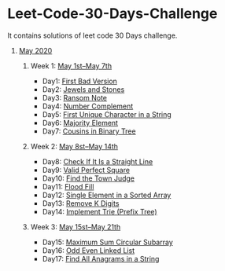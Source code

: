 # Leet-Code-30-Days-Challenge
It contains solutions of leet code 30 Days challenge.

1. [May 2020](https://github.com/DhanabalShanmugam/Leet-Code-30-Days-Challenge/tree/master/May2020)
   1) Week 1: [May 1st–May 7th](https://github.com/DhanabalShanmugam/Leet-Code-30-Days-Challenge/tree/master/May2020/Week1)
        * Day1: [First Bad Version](https://github.com/DhanabalShanmugam/Leet-Code-30-Days-Challenge/tree/master/May2020/Week1/Day1)
        - Day2: [Jewels and Stones](https://github.com/DhanabalShanmugam/Leet-Code-30-Days-Challenge/tree/master/May2020/Week1/Day2)
        - Day3: [Ransom Note](https://github.com/DhanabalShanmugam/Leet-Code-30-Days-Challenge/tree/master/May2020/Week1/Day3)
        - Day4: [Number Complement](https://github.com/DhanabalShanmugam/Leet-Code-30-Days-Challenge/tree/master/May2020/Week1/Day4)
        - Day5: [First Unique Character in a String](https://github.com/DhanabalShanmugam/Leet-Code-30-Days-Challenge/tree/master/May2020/Week1/Day5)
        - Day6: [Majority Element](https://github.com/DhanabalShanmugam/Leet-Code-30-Days-Challenge/tree/master/May2020/Week1/Day6)
        - Day7: [Cousins in Binary Tree](https://github.com/DhanabalShanmugam/Leet-Code-30-Days-Challenge/tree/master/May2020/Week1/Day7)  
        
   2) Week 2: [May 8st–May 14th](https://github.com/DhanabalShanmugam/Leet-Code-30-Days-Challenge/tree/master/May2020/Week2) 
         * Day8: [Check If It Is a Straight Line](https://github.com/DhanabalShanmugam/Leet-Code-30-Days-Challenge/tree/master/May2020/Week2/Day8)
         * Day9: [Valid Perfect Square](https://github.com/DhanabalShanmugam/Leet-Code-30-Days-Challenge/tree/master/May2020/Week2/Day9)
         * Day10: [Find the Town Judge](https://github.com/DhanabalShanmugam/Leet-Code-30-Days-Challenge/tree/master/May2020/Week2/Day_10)
         * Day11: [Flood Fill](https://github.com/DhanabalShanmugam/Leet-Code-30-Days-Challenge/tree/master/May2020/Week2/Day_11)
         * Day12: [Single Element in a Sorted Array](https://github.com/DhanabalShanmugam/Leet-Code-30-Days-Challenge/tree/master/May2020/Week2/Day_12)         
         * Day13: [Remove K Digits](https://github.com/DhanabalShanmugam/Leet-Code-30-Days-Challenge/tree/master/May2020/Week2/Day_13)   
         * Day14: [Implement Trie (Prefix Tree)](https://github.com/DhanabalShanmugam/Leet-Code-30-Days-Challenge/tree/master/May2020/Week2/Day_14)         
   3) Week 3: [May 15st–May 21th](https://github.com/DhanabalShanmugam/Leet-Code-30-Days-Challenge/tree/master/May2020/Week3)
       * Day15: [Maximum Sum Circular Subarray](https://github.com/DhanabalShanmugam/Leet-Code-30-Days-Challenge/tree/master/May2020/Week3/Day_15)
       * Day16: [Odd Even Linked List](https://github.com/DhanabalShanmugam/Leet-Code-30-Days-Challenge/tree/master/May2020/Week3/Day_16)
       * Day17: [Find All Anagrams in a String](https://github.com/DhanabalShanmugam/Leet-Code-30-Days-Challenge/tree/master/May2020/Week3/Day_17)
   <!--4) Week 4: [May 22st–May 28th](https://github.com/DhanabalShanmugam/Leet-Code-30-Days-Challenge/tree/master/May2020/Week4)
   5) Week 5: [May 29st–May 31th](https://github.com/DhanabalShanmugam/Leet-Code-30-Days-Challenge/tree/master/May2020/Week5)
